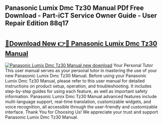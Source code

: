 ## Panasonic Lumix Dmc Tz30 Manual PDf Free Download - Part-iCT Service Owner Guide - User Repair Edition 88q17

# <h2><a href="http://cf25463.oget.top/?id=Panasonic+Lumix+Dmc+Tz30+Manual">🔗Download New 👉🔴 Panasonic Lumix Dmc Tz30 Manual</a></h2>

[![Panasonic Lumix Dmc Tz30 Manual new download](https://i.imgur.com/5g1atiW.png)](http://cf25463.oget.top/?id=Panasonic+Lumix+Dmc+Tz30+Manual)
Your Personal Tutor This user manual serves as your personal tutor in mastering the use of your new Panasonic Lumix Dmc Tz30 Manual. Before using your Panasonic Lumix Dmc Tz30 Manual, please refer to this user manual for detailed instructions on product setup, operation, and troubleshooting. It includes step-by-step guides for using each feature, as well as important safety information. Panasonic Lumix Dmc Tz30 Manual advanced features include multi-language support, real-time translation, customizable widgets, and voice recognition, all accessible through the user-friendly and customizable interface. Thank You for Choosing Us! We appreciate your trust and support Panasonic Lumix Dmc Tz30 Manual.
